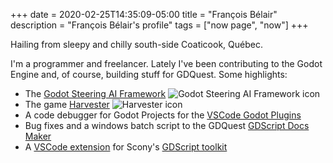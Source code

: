 +++
date = 2020-02-25T14:35:09-05:00
title = "François Bélair"
description = "François Bélair's profile"
tags = ["now page", "now"]
+++

Hailing from sleepy and chilly south-side Coaticook, Québec.

I'm a programmer and freelancer. Lately I've been contributing to the Godot Engine and, of course, building stuff for GDQuest. Some highlights:

- The [Godot Steering AI Framework](https://github.com/GDQuest/godot-steering-ai-framework) ![Godot Steering AI Framework icon](https://github.com/GDQuest/godot-steering-ai-framework/raw/master/project/assets/icon.png)
- The game [Harvester](https://github.com/GDQuest/godot-game-harvester) ![Harvester icon](https://github.com/GDQuest/godot-game-harvester/raw/master/project/icon.png)
- A code debugger for Godot Projects for the [VSCode Godot Plugins](https://marketplace.visualstudio.com/items?itemName=geequlim.godot-tools)
- Bug fixes and a windows batch script to the GDQuest [GDScript Docs Maker](https://github.com/GDQuest/gdscript-docs-maker)
- A [VSCode extension](https://marketplace.visualstudio.com/items?itemName=Razoric.gdscript-toolkit-formatter) for Scony's [GDScript toolkit](https://github.com/Scony/godot-gdscript-toolkit)
